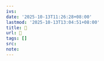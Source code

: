 ```yaml
---
ivs:
date: '2025-10-13T11:26:28+08:00'
lastmod: '2025-10-13T13:04:51+08:00'
title: 󰐱
url: 󰐱
tags: []
src:
note:
---
```

